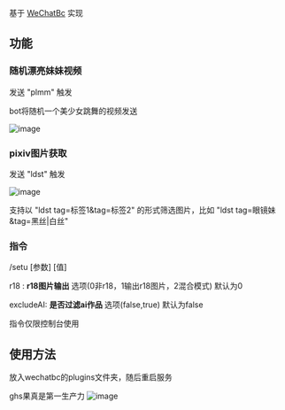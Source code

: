 基于 [WeChatBc](https://github.com/meteorOSS/WeChatBc) 实现

## 功能

### 随机漂亮妹妹视频
发送 "plmm" 触发

bot将随机一个美少女跳舞的视频发送

![image](https://github.com/meteorOSS/WeChatSetu/assets/61687266/67236e40-ecab-40c9-b48f-844fb3dad471)

### pixiv图片获取

发送 "ldst" 触发

![image](https://github.com/meteorOSS/WeChatSetu/assets/61687266/b7357a39-a8a0-49e2-8fa0-e82998517157)

支持以 "ldst tag=标签1&tag=标签2" 的形式筛选图片，比如 "ldst tag=眼镜妹&tag=黑丝|白丝"

### 指令

/setu [参数] [值] 

r18 : **r18图片输出** 选项(0非r18，1输出r18图片，2混合模式) 默认为0

excludeAI: **是否过滤ai作品** 选项(false,true) 默认为false

指令仅限控制台使用


## 使用方法
放入wechatbc的plugins文件夹，随后重启服务


ghs果真是第一生产力
![image](https://github.com/meteorOSS/WeChatSetu/assets/61687266/0be80069-5b9b-4db1-8a47-d51519e31454)
